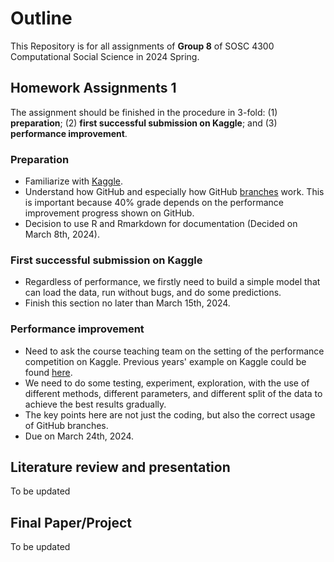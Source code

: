 # Outline

This Repository is for all assignments of **Group 8** of SOSC 4300 Computational Social Science in 2024 Spring.

## Homework Assignments 1
The assignment should be finished in the procedure in 3-fold: (1) **preparation**; (2) **first successful submission on Kaggle**; and (3) **performance improvement**.
### Preparation
- Familiarize with [Kaggle](https://www.kaggle.com/datasets/jtentor/blogfeedback-data-set).
- Understand how GitHub and especially how GitHub [branches](https://docs.github.com/en/pull-requests/collaborating-with-pull-requests/proposing-changes-to-your-work-with-pull-requests/about-branches) work. This is important because 40% grade depends on the performance improvement progress shown on GitHub.
- Decision to use R and Rmarkdown for documentation (Decided on March 8th, 2024).

### First successful submission on Kaggle 
- Regardless of performance, we firstly need to build a simple model that can load the data, run without bugs, and do some predictions.
- Finish this section no later than March 15th, 2024.

### Performance improvement
- Need to ask the course teaching team on the setting of the performance competition on Kaggle. Previous years' example on Kaggle could be found [here](https://www.kaggle.com/competitions/2023-hkust-4300-5500-1/leaderboard).
- We need to do some testing, experiment, exploration, with the use of different methods, different parameters, and different split of the data to achieve the best results gradually.
- The key points here are not just the coding, but also the correct usage of GitHub branches.
- Due on March 24th, 2024.
 
## Literature review and presentation
To be updated

## Final Paper/Project
To be updated
